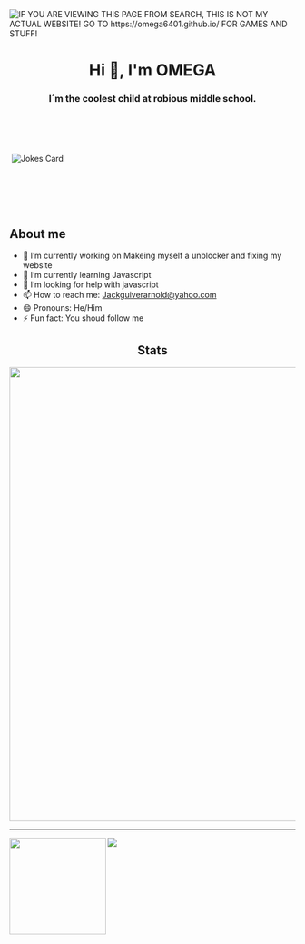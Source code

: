 <img alt="IF YOU ARE VIEWING THIS PAGE FROM SEARCH, THIS IS NOT MY ACTUAL WEBSITE! GO TO https://omega6401.github.io/ FOR GAMES AND STUFF!" src="https://readme-typing-svg.herokuapp.com?vCenter=true&lines=Hello!+I+am+ΩMEGA!;HTML+Coder;Terrible+with+JavaScript;Cool+Gamer">
<h1 align="center">Hi 👋, I'm OMEGA</h1>
<h3 align="center">I´m the coolest child at robious middle school.</h3>

<div>
  <img height="170"
       <h2 align="Middle">
  <img src="https://readme-jokes.vercel.app/api" alt="Jokes Card" />
<h2>About me</h2>
  </div>
  
- 🔭 I’m currently working on Makeing myself a unblocker and fixing my website
- 🌱 I’m currently learning Javascript
- 🤔 I’m looking for help with javascript
- 📫 How to reach me: Jackguiverarnold@yahoo.com
- 😄 Pronouns: He/Him
- ⚡ Fun fact: You shoud follow me
  
<h2 align="Middle">Stats</h2>
  
<a href="https://github.com/ryo-ma/github-profile-trophy">
  <img width=800 src="https://github-profile-trophy.vercel.app/?username=OMEGA6401&theme=darkhub&no-frame=true&column=8"/>
</a>


---


  
  <div>
  <img height="170" align="left" src="https://github-readme-stats.vercel.app/api?username=OMEGA6401&count_private=true&include_all_commits=true" />
  <img src="https://github-readme-stats.vercel.app/api/top-langs/?username=OMEGA6401&layout=compact" />
</div>
